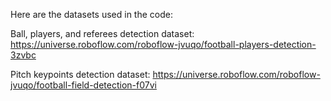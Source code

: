 Here are the datasets used in the code:

Ball, players, and referees detection dataset:
https://universe.roboflow.com/roboflow-jvuqo/football-players-detection-3zvbc

Pitch keypoints detection dataset:
https://universe.roboflow.com/roboflow-jvuqo/football-field-detection-f07vi
